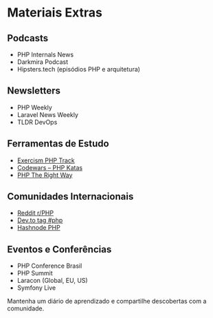 # Materiais Extras

## Podcasts
- PHP Internals News
- Darkmira Podcast
- Hipsters.tech (episódios PHP e arquitetura)

## Newsletters
- PHP Weekly
- Laravel News Weekly
- TLDR DevOps

## Ferramentas de Estudo
- [Exercism PHP Track](https://exercism.org/tracks/php)
- [Codewars – PHP Katas](https://www.codewars.com/)
- [PHP The Right Way](https://phptherightway.com/)

## Comunidades Internacionais
- [Reddit r/PHP](https://www.reddit.com/r/PHP/)
- [Dev.to tag #php](https://dev.to/t/php)
- [Hashnode PHP](https://hashnode.com/n/php)

## Eventos e Conferências
- PHP Conference Brasil
- PHP Summit
- Laracon (Global, EU, US)
- Symfony Live

Mantenha um diário de aprendizado e compartilhe descobertas com a comunidade.
